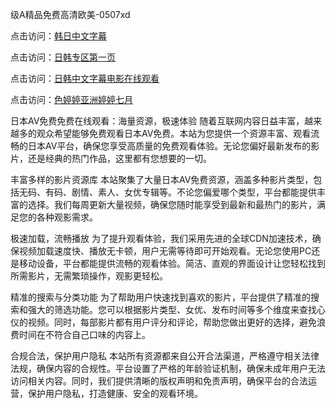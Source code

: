 级A精品免费高清欧美-0507xd


点击访问：<a href="https://bered.pages.dev/">韩日中文字幕</a>

点击访问：<a href="https://tfda.pages.dev/">日韩专区第一页</a>

点击访问：<a href="https://gda-c7m.pages.dev/">日韩中文字幕电影在线观看</a>

点击访问：<a href="https://fdhf-454.pages.dev/">色婷婷亚洲婷婷七月</a>

日本AV免费免费在线观看：海量资源，极速体验
随着互联网内容日益丰富，越来越多的观众希望能够免费观看日本AV免费。本站为您提供一个资源丰富、观看流畅的日本AV平台，确保您享受高质量的免费观看体验。无论您偏好最新发布的影片，还是经典的热门作品，这里都有您想要的一切。

丰富多样的影片资源库
本站聚集了大量日本AV免费资源，涵盖多种影片类型，包括无码、有码、剧情、素人、女优专辑等。不论您偏爱哪个类型，平台都能提供丰富的选择。我们每周更新大量视频，确保您随时能享受到最新和最热门的影片，满足您的各种观影需求。

极速加载，流畅播放
为了提升观看体验，我们采用先进的全球CDN加速技术，确保视频加载速度快、播放无卡顿，用户无需等待即可开始观看。无论您使用PC还是移动设备，平台都能提供流畅的观看体验。简洁、直观的界面设计让您轻松找到所需影片，无需繁琐操作，观影更轻松。

精准的搜索与分类功能
为了帮助用户快速找到喜欢的影片，平台提供了精准的搜索和强大的筛选功能。您可以根据影片类型、女优、发布时间等多个维度来查找心仪的视频。同时，每部影片都有用户评分和评论，帮助您做出更好的选择，避免浪费时间在不符合自己口味的内容上。

合规合法，保护用户隐私
本站所有资源都来自公开合法渠道，严格遵守相关法律法规，确保内容的合规性。平台设置了严格的年龄验证机制，确保未成年用户无法访问相关内容。同时，我们提供清晰的版权声明和免责声明，确保平台的合法运营，保护用户隐私，打造健康、安全的观看环境。


<span style="display:none;">[Canonical link](https://github.com/7785xduan/40206 ）</span>
